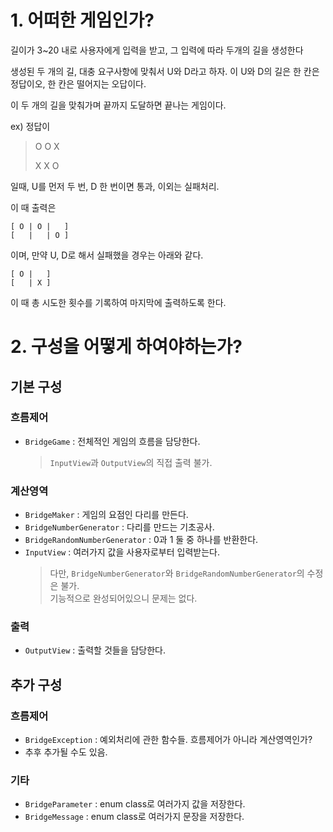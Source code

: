 # 1. 어떠한 게임인가?

길이가 3~20 내로 사용자에게 입력을 받고, 그 입력에 따라 두개의 길을 생성한다

생성된 두 개의 길, 대충 요구사항에 맞춰서 U와 D라고 하자. 이 U와 D의 길은 한 칸은 정답이오, 한 칸은 떨어지는 오답이다.

이 두 개의 길을 맞춰가며 끝까지 도달하면 끝나는 게임이다.

ex) 정답이
>O O X <p>
>X X O 

일때, U를 먼저 두 번, D 한 번이면 통과, 이외는 실패처리.

이 때 출력은
```aidl
[ O | O |   ]
[   |   | O ]
```
이며, 만약 U, D로 해서 실패했을 경우는 아래와 같다.

```aidl
[ O |   ]
[   | X ]
```
이 때 총 시도한 횟수를 기록하여 마지막에 출력하도록 한다.

# 2. 구성을 어떻게 하여야하는가?

## 기본 구성

### 흐름제어

- `BridgeGame` : 전체적인 게임의 흐름을 담당한다.

    >`InputView`과 `OutputView`의 직접 출력 불가.

### 계산영역

- `BridgeMaker` : 게임의 요점인 다리를 만든다.
- `BridgeNumberGenerator` : 다리를 만드는 기초공사. 
- `BridgeRandomNumberGenerator` : 0과 1 둘 중 하나를 반환한다.
- `InputView` : 여러가지 값을 사용자로부터 입력받는다.
    >다만, `BridgeNumberGenerator`와 `BridgeRandomNumberGenerator`의 수정은 불가. <br>기능적으로 완성되어있으니 문제는 없다.


### 출력

- `OutputView` : 출력할 것들을 담당한다.

## 추가 구성

### 흐름제어

- `BridgeException` : 예외처리에 관한 함수들. 흐름제어가 아니라 계산영역인가?
- 추후 추가될 수도 있음.

### 기타

- `BridgeParameter` : enum class로 여러가지 값을 저장한다.
- `BridgeMessage` : enum class로 여러가지 문장을 저장한다.






